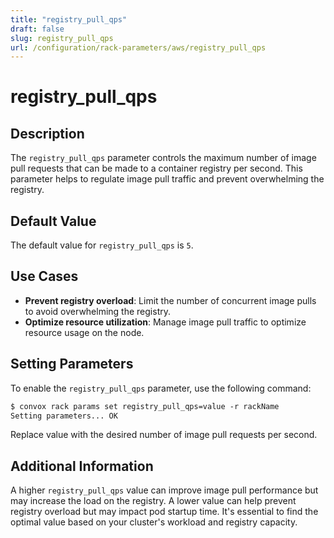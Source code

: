 ```yaml
---
title: "registry_pull_qps"
draft: false
slug: registry_pull_qps
url: /configuration/rack-parameters/aws/registry_pull_qps
---
```


# registry_pull_qps

## Description
The `registry_pull_qps` parameter controls the maximum number of image pull requests that can be made to a container registry per second. This parameter helps to regulate image pull traffic and prevent overwhelming the registry.

## Default Value
The default value for `registry_pull_qps` is `5`.

## Use Cases
- **Prevent registry overload**: Limit the number of concurrent image pulls to avoid overwhelming the registry.
- **Optimize resource utilization**: Manage image pull traffic to optimize resource usage on the node.

## Setting Parameters
To enable the `registry_pull_qps` parameter, use the following command:
```html
$ convox rack params set registry_pull_qps=value -r rackName
Setting parameters... OK
```

Replace value with the desired number of image pull requests per second.

## Additional Information
A higher `registry_pull_qps` value can improve image pull performance but may increase the load on the registry. A lower value can help prevent registry overload but may impact pod startup time. It's essential to find the optimal value based on your cluster's workload and registry capacity.